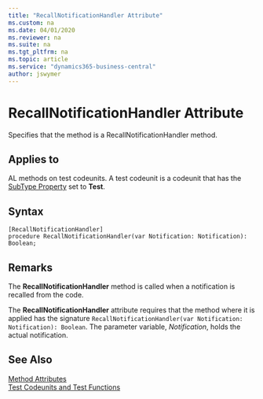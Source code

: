 ```yaml
---
title: "RecallNotificationHandler Attribute"
ms.custom: na
ms.date: 04/01/2020
ms.reviewer: na
ms.suite: na
ms.tgt_pltfrm: na
ms.topic: article
ms.service: "dynamics365-business-central"
author: jswymer
---
```


# RecallNotificationHandler Attribute

Specifies that the method is a RecallNotificationHandler method.

## Applies to  
AL methods on test codeunits. A test codeunit is a codeunit that has the [SubType Property](../properties/devenv-subtype-property.md) set to **Test**. 

## Syntax  
  
```  
[RecallNotificationHandler]
procedure RecallNotificationHandler(var Notification: Notification): Boolean;
```    

## Remarks

The **RecallNotificationHandler** method is called when a notification is recalled from the code.

The **RecallNotificationHandler** attribute requires that the method where it is applied has the signature `RecallNotificationHandler(var Notification: Notification): Boolean`. The parameter variable, *Notification*, holds the actual notification.

## See Also  
[Method Attributes](devenv-method-attributes.md)  
[Test Codeunits and Test Functions](../devenv-test-codeunits-and-test-methods.md)